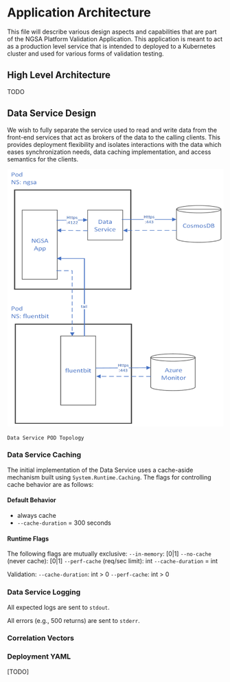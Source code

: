 # Application Architecture

This file will describe various design aspects and capabilities that are part of the NGSA Platform Validation Application.  This application is meant to act as a production level service that is intended to deployed to a Kubernetes cluster and used for various forms of validation testing.

## High Level Architecture

TODO

## Data Service Design

We wish to fully separate the service used to read and write data from the front-end services that act as brokers of the data to the calling clients.  This provides deployment flexibility and isolates interactions with the data which eases synchronization needs, data caching implementation, and access semantics for the clients.

<!-- markdownlint-disable MD033 -->
<!-- couldn't get sizing to work in standard markdown -->
<img src="./images/ngsa-app-deploy-top.png" width="550" height="600"/>

`Data Service POD Topology`

### Data Service Caching

The initial implementation of the Data Service uses a cache-aside mechanism built using `System.Runtime.Caching`.  The flags for controlling cache behavior are as follows:

#### Default Behavior

- always cache
- `--cache-duration` = 300 seconds

#### Runtime Flags

The following flags are mutually exclusive:
`--in-memory`: [0|1]
`--no-cache` (never cache): [0|1]
`--perf-cache` (req/sec limit): int
`--cache-duration` = int

Validation:
`--cache-duration`: int > 0
`--perf-cache`: int > 0

### Data Service Logging

All expected logs are sent to `stdout`.

All errors (e.g., 500 returns) are sent to `stderr`.

### Correlation Vectors

### Deployment YAML

[TODO]
